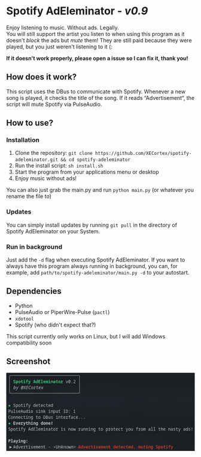 # Spotify AdEleminator - _v0.9_
Enjoy listening to music. Without ads. Legally.\
You will still support the artist you listen to when using this program as it doesn't _block_ the ads but _mute_ them! They are still paid because they were played, but you just weren't listening to it (:

**If it doesn't work properly, please open a issue so I can fix it, thank you!**

## How does it work?
This script uses the DBus to communicate with Spotify.
Whenever a new song is played, it checks the title of the song. If it reads “Advertisement“, the script will mute Spotify via PulseAudio.

## How to use?
### Installation
1. Clone the repository: `git clone https://github.com/XECortex/spotify-adeleminator.git && cd spotify-adeleminator`
2. Run the install script: `sh install.sh`
3. Start the program from your applications menu or desktop
4. Enjoy music without ads!

You can also just grab the main.py and run `python main.py` (or whatever you rename the file to)

### Updates
You can simply install updates by running `git pull` in the directory of Spotify AdEleminator on your System.

### Run in background
Just add the `-d` flag when executing Spotify AdEleminator.
If you want to always have this program always running in background, you can, for example, add `path/to/spotify-adeleminator/main.py -d` to your autostart.

## Dependencies
- Python
- PulseAudio or PiperWire-Pulse (`pactl`)
- `xdotool`
- Spotify (who didn't expect that?)

This script currently only works on Linux, but I will add Windows compatibility soon

## Screenshot
![Screenshot](https://raw.githubusercontent.com/XECortex/spotify-adeleminator/main/screenshot.jpg)
